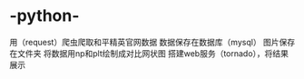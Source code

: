 # -python-
用（request）爬虫爬取和平精英官网数据
数据保存在数据库（mysql）
图片保存在文件夹
将数据用np和plt绘制成对比网状图
搭建web服务（tornado），将结果展示
